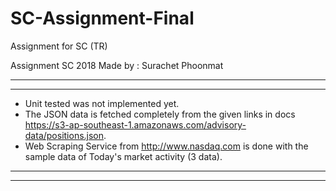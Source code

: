# SC-Assignment-Final
Assignment for SC (TR)

Assignment SC 2018
Made by : Surachet Phoonmat 

*******************************************************************************************************************

*******************************************************************************************************************

- Unit tested was not implemented yet.
- The JSON data is fetched completely from the given links in docs https://s3-ap-southeast-1.amazonaws.com/advisory-data/positions.json.
- Web Scraping Service from http://www.nasdaq.com is done with the sample data of Today's market activity (3 data).

*******************************************************************************************************************

*******************************************************************************************************************
